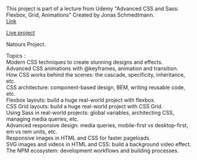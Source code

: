 This project is part of a lecture from Udemy "Advanced CSS and Sass: Flexbox, Grid, Animations" Created by Jonas Schmedtmann.  
[Link](https://www.udemy.com/course/advanced-css-and-sass/)

[Live project](https://mattyimry.github.io/UdemyCssSass_Project1/)

Natours Project.

Topics :  
Modern CSS techniques to create stunning designs and effects.  
Advanced CSS animations with @keyframes, animation and transition.  
How CSS works behind the scenes: the cascade, specificity, inheritance, etc.  
CSS architecture: component-based design, BEM, writing reusable code, etc.  
Flexbox layouts: build a huge real-world project with flexbox.  
CSS Grid layouts: build a huge real-world project with CSS Grid.  
Using Sass in real-world projects: global variables, architecting CSS, managing media queries, etc.  
Advanced responsive design: media queries, mobile-first vs desktop-first, em vs rem units, etc.  
Responsive images in HTML and CSS for faster pageloads.  
SVG images and videos in HTML and CSS: build a background video effect.  
The NPM ecosystem: development workflows and building processes.  
